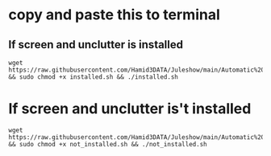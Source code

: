 # copy and paste this to terminal

## If screen and unclutter is installed

```
wget https://raw.githubusercontent.com/Hamid3DATA/Juleshow/main/Automatic%20Raspberry%20Pi%20setup%20scripts/installed.sh && sudo chmod +x installed.sh && ./installed.sh
```

# If screen and unclutter is't installed

```
wget https://raw.githubusercontent.com/Hamid3DATA/Juleshow/main/Automatic%20Raspberry%20Pi%20setup%20scripts/not_installed.sh && sudo chmod +x not_installed.sh && ./not_installed.sh
```

